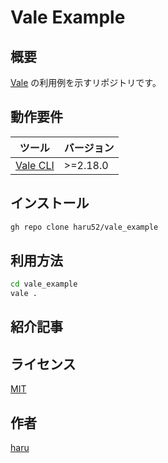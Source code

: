 # Vale Example

## 概要

[Vale](https://vale.sh/) の利用例を示すリポジトリです。

## 動作要件

|                       ツール                        | バージョン |
| --------------------------------------------------- | ---------- |
| [Vale CLI](https://vale.sh/docs/vale-cli/overview/) | >=2.18.0   |

## インストール

```sh
gh repo clone haru52/vale_example
```

## 利用方法

```sh
cd vale_example
vale .
```

## 紹介記事

## ライセンス

[MIT](LICENSE)

## 作者

[haru](https://haru52.com/)
